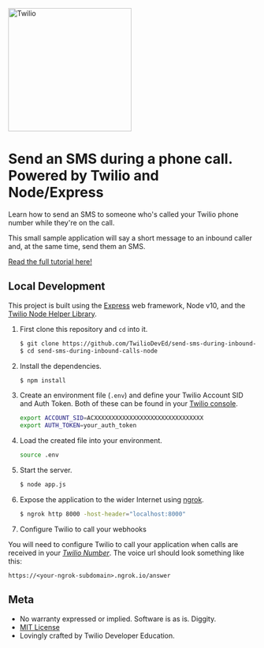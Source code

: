 <a href="https://www.twilio.com">
  <img src="https://static0.twilio.com/marketing/bundles/marketing/img/logos/wordmark-red.svg" alt="Twilio" width="250" />
</a>

# Send an SMS during a phone call. Powered by Twilio and Node/Express

Learn how to send an SMS to someone who's called your Twilio phone number while they're on the call.

This small sample application will say a short message to an inbound caller and, at the same time, send them an SMS.

[Read the full tutorial here!](https://www.twilio.com/docs/sms/tutorials/send-sms-during-phone-call-node)


## Local Development

This project is built using the [Express](https://expressjs.com/) web framework, Node v10, and the [Twilio Node Helper Library](https://www.twilio.com/docs/libraries/node).

1. First clone this repository and `cd` into it.

   ```bash
   $ git clone https://github.com/TwilioDevEd/send-sms-during-inbound-calls-node.git
   $ cd send-sms-during-inbound-calls-node
   ```

1. Install the dependencies.

    ```bash
    $ npm install
    ```

1. Create an environment file (`.env`) and define your Twilio Account SID and Auth Token. Both of these can be found in your [Twilio console](https://www.twilio.com/console).

   ```bash
   export ACCOUNT_SID=ACXXXXXXXXXXXXXXXXXXXXXXXXXXXXXXX
   export AUTH_TOKEN=your_auth_token
   ```

1. Load the created file into your environment.

    ```bash
    source .env
    ```

1. Start the server.

    ```bash
    $ node app.js
    ```

1. Expose the application to the wider Internet using [ngrok](https://ngrok.com/).

    ```bash
    $ ngrok http 8000 -host-header="localhost:8000"
    ```

1. Configure Twilio to call your webhooks

  You will need to configure Twilio to call your application when calls are
  received in your [*Twilio Number*](https://www.twilio.com/user/account/messaging/phone-numbers).
  The voice url should look something like this:

  ```
  https://<your-ngrok-subdomain>.ngrok.io/answer
  ```


## Meta

* No warranty expressed or implied. Software is as is. Diggity.
* [MIT License](http://www.opensource.org/licenses/mit-license.html)
* Lovingly crafted by Twilio Developer Education.
